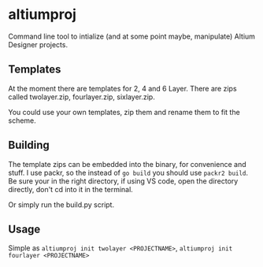 # altiumproj
Command line tool to intialize (and at some point maybe, manipulate) Altium Designer projects.

## Templates
At the moment there are templates for 2, 4 and 6 Layer. There are zips called twolayer.zip, fourlayer.zip, sixlayer.zip.

You could use your own templates, zip them and rename them to fit the scheme.

## Building
The template zips can be embedded into the binary, for convenience and stuff. I use packr, so the instead of `go build` you should use `packr2 build`. Be sure your in the right directory, if using VS code, open the directory directly, don't cd into it in the terminal.

Or simply run the build.py script.

## Usage
Simple as `altiumproj init twolayer <PROJECTNAME>`, `altiumproj init fourlayer <PROJECTNAME>`
